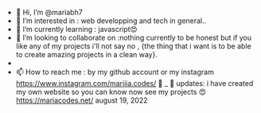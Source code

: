 - 👋 Hi, I’m @mariabh7
- 👀 I’m interested in : web developping and tech in general..
- 🌱 I’m currently learning : javascript😍
- 💞️ I’m looking to collaborate on :nothing currently to be honest but if you like any of my projects i'll not say no , {the thing that i want is to be able to create amazing projects in a clean way}.
- 
- 📫 How to reach me : by my github account or my instagram https://www.instagram.com/mariiia.codes/ 🥳 
_ 🥰 updates: i have created my own website  so you can know now see my projects 😍  https://mariacodes.net/ august 19, 2022
